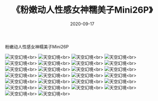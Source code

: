 ﻿---
layout: post
title: 《粉嫩动人性感女神糯美子Mini26P》
date: 2020-09-17
img: http://photo.orgx.cf/性感/2020/粉嫩动人性感女神糯美子Mini26P/000.jpg
tags: [美女,性感,泳衣]
---

粉嫩动人性感女神糯美子Mini26P



![天空幻境](http://photo.orgx.cf/性感/2020/粉嫩动人性感女神糯美子Mini26P/001.jpg''天空幻境'')<br>
![天空幻境](http://photo.orgx.cf/性感/2020/粉嫩动人性感女神糯美子Mini26P/002.jpg''天空幻境'')<br>
![天空幻境](http://photo.orgx.cf/性感/2020/粉嫩动人性感女神糯美子Mini26P/003.jpg''天空幻境'')<br>
![天空幻境](http://photo.orgx.cf/性感/2020/粉嫩动人性感女神糯美子Mini26P/004.jpg''天空幻境'')<br>
![天空幻境](http://photo.orgx.cf/性感/2020/粉嫩动人性感女神糯美子Mini26P/005.jpg''天空幻境'')<br>
![天空幻境](http://photo.orgx.cf/性感/2020/粉嫩动人性感女神糯美子Mini26P/006.jpg''天空幻境'')<br>
![天空幻境](http://photo.orgx.cf/性感/2020/粉嫩动人性感女神糯美子Mini26P/007.jpg''天空幻境'')<br>
![天空幻境](http://photo.orgx.cf/性感/2020/粉嫩动人性感女神糯美子Mini26P/008.jpg''天空幻境'')<br>
![天空幻境](http://photo.orgx.cf/性感/2020/粉嫩动人性感女神糯美子Mini26P/009.jpg''天空幻境'')<br>
![天空幻境](http://photo.orgx.cf/性感/2020/粉嫩动人性感女神糯美子Mini26P/010.jpg''天空幻境'')<br>
![天空幻境](http://photo.orgx.cf/性感/2020/粉嫩动人性感女神糯美子Mini26P/011.jpg''天空幻境'')<br>
![天空幻境](http://photo.orgx.cf/性感/2020/粉嫩动人性感女神糯美子Mini26P/012.jpg''天空幻境'')<br>
![天空幻境](http://photo.orgx.cf/性感/2020/粉嫩动人性感女神糯美子Mini26P/013.jpg''天空幻境'')<br>
![天空幻境](http://photo.orgx.cf/性感/2020/粉嫩动人性感女神糯美子Mini26P/014.jpg''天空幻境'')<br>
![天空幻境](http://photo.orgx.cf/性感/2020/粉嫩动人性感女神糯美子Mini26P/015.jpg''天空幻境'')<br>
![天空幻境](http://photo.orgx.cf/性感/2020/粉嫩动人性感女神糯美子Mini26P/016.jpg''天空幻境'')<br>
![天空幻境](http://photo.orgx.cf/性感/2020/粉嫩动人性感女神糯美子Mini26P/017.jpg''天空幻境'')<br>
![天空幻境](http://photo.orgx.cf/性感/2020/粉嫩动人性感女神糯美子Mini26P/018.jpg''天空幻境'')<br>
![天空幻境](http://photo.orgx.cf/性感/2020/粉嫩动人性感女神糯美子Mini26P/019.jpg''天空幻境'')<br>
![天空幻境](http://photo.orgx.cf/性感/2020/粉嫩动人性感女神糯美子Mini26P/020.jpg''天空幻境'')<br>
![天空幻境](http://photo.orgx.cf/性感/2020/粉嫩动人性感女神糯美子Mini26P/021.jpg''天空幻境'')<br>
![天空幻境](http://photo.orgx.cf/性感/2020/粉嫩动人性感女神糯美子Mini26P/022.jpg''天空幻境'')<br>
![天空幻境](http://photo.orgx.cf/性感/2020/粉嫩动人性感女神糯美子Mini26P/023.jpg''天空幻境'')<br>
![天空幻境](http://photo.orgx.cf/性感/2020/粉嫩动人性感女神糯美子Mini26P/024.jpg''天空幻境'')<br>
![天空幻境](http://photo.orgx.cf/性感/2020/粉嫩动人性感女神糯美子Mini26P/025.jpg''天空幻境'')<br>
![天空幻境](http://photo.orgx.cf/性感/2020/粉嫩动人性感女神糯美子Mini26P/026.jpg''天空幻境'')<br>
